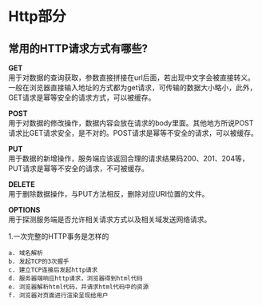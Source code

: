 # Http部分

## 常用的HTTP请求方式有哪些?

**GET**  
用于对数据的查询获取，参数直接拼接在url后面，若出现中文字会被直接转义。一般在浏览器直接输入地址的方式都为get请求，可传输的数据大小略小，此外，GET请求是幂等安全的请求方式，可以被缓存。  

**POST**  
用于对数据的修改操作，数据内容会放在请求的body里面。其他地方所说POST请求比GET请求安全，是不对的。POST请求是幂等不安全的请求，可以被缓存。  

**PUT**  
用于数据的新增操作，服务端应该返回合理的请求结果码200、201、204等，PUT请求是幂等不安全的请求，不可被缓存。  

**DELETE**  
用于删除数据操作，与PUT方法相反，删除对应URI位置的文件。    

**OPTIONS**  
用于探测服务端是否允许相关请求方式以及相关域发送网络请求。

1.一次完整的HTTP事务是怎样的
```
a. 域名解析
b. 发起TCP的3次握手
c. 建立TCP连接后发起http请求
d. 服务器端响应http请求，浏览器得到html代码
e. 浏览器解析html代码，并请求html代码中的资源
f. 浏览器对页面进行渲染呈现给用户
```